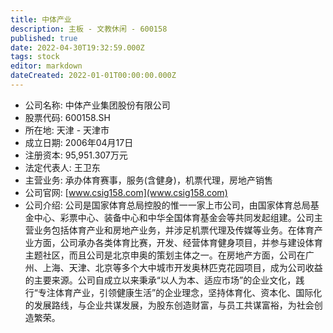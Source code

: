 ```yaml
---
title: 中体产业
description: 主板 - 文教休闲 - 600158
published: true
date: 2022-04-30T19:32:59.000Z
tags: stock
editor: markdown
dateCreated: 2022-01-01T00:00:00.000Z
---
```


- 公司名称: 中体产业集团股份有限公司
- 股票代码: 600158.SH
- 所在地: 天津 - 天津市
- 成立日期: 2006年04月17日
- 注册资本: 95,951.307万元
- 法定代表人: 王卫东
- 主营业务: 承办体育赛事，服务(含健身)，机票代理，房地产销售
- 公司官网: [www.csig158.com](www.csig158.com)
- 公司介绍: 公司是国家体育总局控股的惟一一家上市公司，由国家体育总局基金中心、彩票中心、装备中心和中华全国体育基金会等共同发起组建。公司主营业务包括体育产业和房地产业务，并涉足机票代理及传媒等业务。在体育产业方面，公司承办各类体育比赛，开发、经营体育健身项目，并参与建设体育主题社区，而且公司是北京申奥的策划主体之一。在房地产方面，公司在广州、上海、天津、北京等多个大中城市开发奥林匹克花园项目，成为公司收益的主要来源。公司自成立以来秉承“以人为本、适应市场”的企业文化，践行“专注体育产业，引领健康生活”的企业理念，坚持体育化、资本化、国际化的发展路线，与企业共谋发展，为股东创造财富，与员工共谋富裕，为社会创造繁荣。


